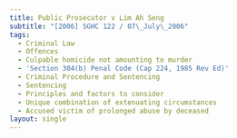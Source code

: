 ```yaml
---
title: Public Prosecutor v Lim Ah Seng
subtitle: "[2006] SGHC 122 / 07\_July\_2006"
tags:
  - Criminal Law
  - Offences
  - Culpable homicide not amounting to murder
  - 'Section 304(b) Penal Code (Cap 224, 1985 Rev Ed)'
  - Criminal Procedure and Sentencing
  - Sentencing
  - Principles and factors to consider
  - Unique combination of extenuating circumstances
  - Accused victim of prolonged abuse by deceased
layout: single
---
```


